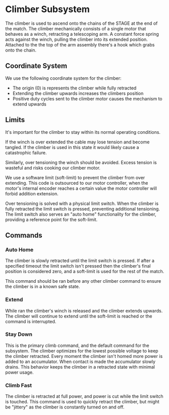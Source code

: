 # Climber Subsystem

The climber is used to ascend onto the chains of the STAGE at the end of the match. The climber mechanically consists of a single motor that behaves as a winch, retracting a telescoping arm. A constant force spring acts against the winch, pulling the climber into its extended position. Attached to the the top of the arm assembly there's a hook which grabs onto the chain.

## Coordinate System

We use the following coordinate system for the climber:

- The origin (0) is represents the climber while fully retracted
- Extending the climber upwards increases the climbers position
- Positive duty cycles sent to the climber motor causes the mechanism to extend upwards

## Limits

It's important for the climber to stay within its normal operating conditions. 

If the winch is over extended the cable may lose tension and become tangled. If the climber is used in this state it would likely cause a catastrophic failure.

Similarly, over tensioning the winch should be avoided. Excess tension is wasteful and risks cooking our climber motor.

We use a software limit (soft-limit) to prevent the climber from over extending. This code is outsourced to our motor controller, when the motor's internal encoder reaches a certain value the motor controller will forbid addition extension.

Over tensioning is solved with a physical limit switch. When the climber is fully retracted the limit switch is pressed, preventing additional tensioning. The limit switch also serves an "auto home" functionality for the climber, providing a reference point for the soft-limit.

## Commands

### Auto Home

The climber is slowly retracted until the limit switch is pressed. If after a specified timeout the limit switch isn't pressed then the climber's final position is considered zero, and a soft-limit is used for the rest of the match.

This command should be ran before any other climber command to ensure the climber is in a known safe state.

### Extend

While ran the climber's winch is released and the climber extends upwards. The climber will continue to extend until the soft-limit is reached or the command is interrupted.

### Stay Down

This is the primary climb command, and the default command for the subsystem. The climber optimizes for the lowest possible voltage to keep the climber retracted. Every moment the climber isn't homed more power is added to an accumulator. When contact is made the accumulator slowly drains. This behavior keeps the climber in a retracted state with minimal power usage.

### Climb Fast

The climber is retracted at full power, and power is cut while the limit switch is touched. This command is used to quickly retract the climber, but might be "jittery" as the climber is constantly turned on and off.
